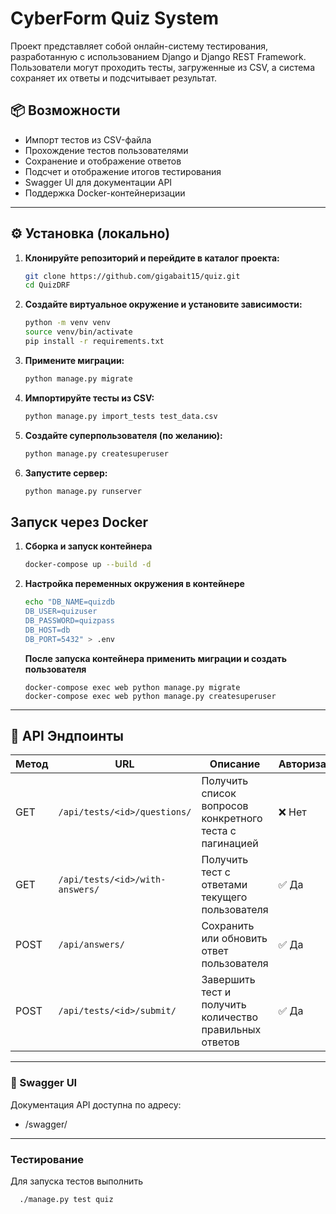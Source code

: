 # CyberForm Quiz System

Проект представляет собой онлайн-систему тестирования, разработанную с использованием Django и Django REST Framework. Пользователи могут проходить тесты, загруженные из CSV, а система сохраняет их ответы и подсчитывает результат.

## 📦 Возможности

- Импорт тестов из CSV-файла
- Прохождение тестов пользователями
- Сохранение и отображение ответов
- Подсчет и отображение итогов тестирования
- Swagger UI для документации API
- Поддержка Docker-контейнеризации

---

## ⚙️ Установка (локально)

1. **Клонируйте репозиторий и перейдите в каталог проекта:**
   ```bash
   git clone https://github.com/gigabait15/quiz.git
   cd QuizDRF
   ```

2. **Создайте виртуальное окружение и установите зависимости:**
    ```bash 
   python -m venv venv
   source venv/bin/activate
   pip install -r requirements.txt
   ```

3. **Примените миграции:**
    ```bash 
    python manage.py migrate
   ```
   
4. **Импортируйте тесты из CSV:**
    ```bash
   python manage.py import_tests test_data.csv
    ```
   
5. **Создайте суперпользователя (по желанию):**
    ```bash
   python manage.py createsuperuser
    ```

6. **Запустите сервер:**
    ```bash
   python manage.py runserver
    ```
   
## Запуск через Docker
1. **Сборка и запуск контейнера**
   ```bash
   docker-compose up --build -d
   ```
   
2. **Настройка переменных окружения в контейнере**
   ```bash
   echo "DB_NAME=quizdb
   DB_USER=quizuser
   DB_PASSWORD=quizpass
   DB_HOST=db
   DB_PORT=5432" > .env
   ```
   **После запуска контейнера применить миграции и создать пользователя**
   ```
   docker-compose exec web python manage.py migrate
   docker-compose exec web python manage.py createsuperuser
   ```
   

---

## 🔌 API Эндпоинты

| Метод | URL                              | Описание                                                | Авторизация |
|-------|----------------------------------|----------------------------------------------------------|--------------|
| GET   | `/api/tests/<id>/questions/`     | Получить список вопросов конкретного теста с пагинацией | ❌ Нет       |
| GET   | `/api/tests/<id>/with-answers/`  | Получить тест с ответами текущего пользователя          | ✅ Да        |
| POST  | `/api/answers/`                  | Сохранить или обновить ответ пользователя               | ✅ Да        |
| POST  | `/api/tests/<id>/submit/`        | Завершить тест и получить количество правильных ответов | ✅ Да        |

---

### 🧪 Swagger UI

Документация API доступна по адресу:
-  /swagger/

--- 
### Тестирование
Для запуска тестов выполнить 
```bash
  ./manage.py test quiz
   ```
